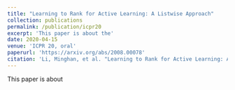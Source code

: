 ```yaml
---
title: "Learning to Rank for Active Learning: A Listwise Approach"
collection: publications
permalink: /publication/icpr20
excerpt: 'This paper is about the'
date: 2020-04-15
venue: 'ICPR 20, oral'
paperurl: 'https://arxiv.org/abs/2008.00078'
citation: 'Li, Minghan, et al. "Learning to Rank for Active Learning: A Listwise Approach." arXiv preprint arXiv:2008.00078 (2020).'
---
```

This paper is about 
